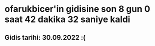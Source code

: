 # ofarukbicer'in gidisine son 8 gun 0 saat 42 dakika 32 saniye kaldi

## Gidis tarihi: 30.09.2022 :(